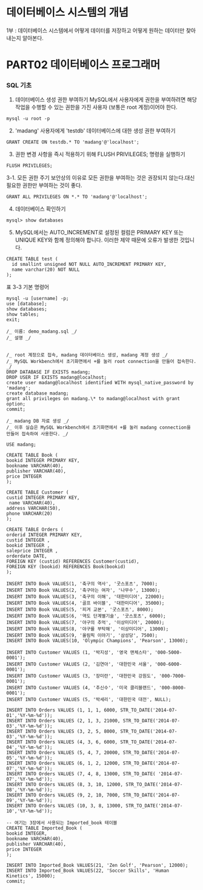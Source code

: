 # 데이터베이스 시스템의 개념

1부 : 데이터베이스 시스템에서 어떻게 데이터를 저장하고 어떻게 원하는 데이터만 찾아내는지 알아본다.

# PART02 데이터베이스 프로그래머

### SQL 기초

1. 데이터베이스 생성 권한 부여하기
   MySQL에서 사용자에게 권한을 부여하려면 해당 작업을 수행할 수 있는 권한을 가진 사용자 (보통은 root 계정)이어야 한다.

```
mysql -u root -p
```

2. 'madang' 사용자에게 'testdb' 데이터베이스에 대한 생성 권한 부여하기

```
GRANT CREATE ON testdb.* TO 'madang'@'localhost';
```

3. 권한 변경 사항을 즉시 적용하기 위해 FLUSH PRIVILEGES; 명령을 실행하기

```
FLUSH PRIVILEGES;
```

3-1. 모든 권한 주기
보안상의 이유로 모든 권한을 부여하는 것은 권장되지 않는다.대신 필요한 권한만 부여하는 것이 좋다.

```
GRANT ALL PRIVILEGES ON *.* TO 'madang'@'localhost';
```

4. 데이터베이스 확인하기

```
mysql> show databases
```

5. MySQL에서는 AUTO_INCREMENT로 설정된 컬럼은 PRIMARY KEY 또는 UNIQUE KEY와 함께 정의해야 합니다.
   이러한 제약 때문에 오류가 발생한 것입니다.

```
CREATE TABLE test (
  id smallint unsigned NOT NULL AUTO_INCREMENT PRIMARY KEY,
  name varchar(20) NOT NULL
);
```

표 3-3 기본 명령어

```
mysql -u [username] -p;
use [database];
show databases;
show tables;
exit;
```

```
/_ 이름: demo_madang.sql _/
/_ 설명 _/


/_ root 계정으로 접속, madang 데이터베이스 생성, madang 계정 생성 _/
/_ MySQL Workbench에서 초기화면에서 +를 눌러 root connection을 만들어 접속한다. _/
DROP DATABASE IF EXISTS madang;
DROP USER IF EXISTS madang@localhost;
create user madang@localhost identified WITH mysql_native_password by 'madang';
create database madang;
grant all privileges on madang.\* to madang@localhost with grant option;
commit;

/_ madang DB 자료 생성 _/
/_ 이후 실습은 MySQL Workbench에서 초기화면에서 +를 눌러 madang connection을 만들어 접속하여 사용한다. _/

USE madang;

CREATE TABLE Book (
bookid INTEGER PRIMARY KEY,
bookname VARCHAR(40),
publisher VARCHAR(40),
price INTEGER
);

CREATE TABLE Customer (
custid INTEGER PRIMARY KEY,
 name VARCHAR(40),
address VARCHAR(50),
phone VARCHAR(20)
);

CREATE TABLE Orders (
orderid INTEGER PRIMARY KEY,
custid INTEGER ,
bookid INTEGER ,
saleprice INTEGER ,
orderdate DATE,
FOREIGN KEY (custid) REFERENCES Customer(custid),
FOREIGN KEY (bookid) REFERENCES Book(bookid)
);

INSERT INTO Book VALUES(1, '축구의 역사', '굿스포츠', 7000);
INSERT INTO Book VALUES(2, '축구아는 여자', '나무수', 13000);
INSERT INTO Book VALUES(3, '축구의 이해', '대한미디어', 22000);
INSERT INTO Book VALUES(4, '골프 바이블', '대한미디어', 35000);
INSERT INTO Book VALUES(5, '피겨 교본', '굿스포츠', 8000);
INSERT INTO Book VALUES(6, '역도 단계별기술', '굿스포츠', 6000);
INSERT INTO Book VALUES(7, '야구의 추억', '이상미디어', 20000);
INSERT INTO Book VALUES(8, '야구를 부탁해', '이상미디어', 13000);
INSERT INTO Book VALUES(9, '올림픽 이야기', '삼성당', 7500);
INSERT INTO Book VALUES(10, 'Olympic Champions', 'Pearson', 13000);

INSERT INTO Customer VALUES (1, '박지성', '영국 맨체스타', '000-5000-0001');
INSERT INTO Customer VALUES (2, '김연아', '대한민국 서울', '000-6000-0001');
INSERT INTO Customer VALUES (3, '장미란', '대한민국 강원도', '000-7000-0001');
INSERT INTO Customer VALUES (4, '추신수', '미국 클리블랜드', '000-8000-0001');
INSERT INTO Customer VALUES (5, '박세리', '대한민국 대전', NULL);

INSERT INTO Orders VALUES (1, 1, 1, 6000, STR_TO_DATE('2014-07-01','%Y-%m-%d'));
INSERT INTO Orders VALUES (2, 1, 3, 21000, STR_TO_DATE('2014-07-03','%Y-%m-%d'));
INSERT INTO Orders VALUES (3, 2, 5, 8000, STR_TO_DATE('2014-07-03','%Y-%m-%d'));
INSERT INTO Orders VALUES (4, 3, 6, 6000, STR_TO_DATE('2014-07-04','%Y-%m-%d'));
INSERT INTO Orders VALUES (5, 4, 7, 20000, STR_TO_DATE('2014-07-05','%Y-%m-%d'));
INSERT INTO Orders VALUES (6, 1, 2, 12000, STR_TO_DATE('2014-07-07','%Y-%m-%d'));
INSERT INTO Orders VALUES (7, 4, 8, 13000, STR_TO_DATE( '2014-07-07','%Y-%m-%d'));
INSERT INTO Orders VALUES (8, 3, 10, 12000, STR_TO_DATE('2014-07-08','%Y-%m-%d'));
INSERT INTO Orders VALUES (9, 2, 10, 7000, STR_TO_DATE('2014-07-09','%Y-%m-%d'));
INSERT INTO Orders VALUES (10, 3, 8, 13000, STR_TO_DATE('2014-07-10','%Y-%m-%d'));

-- 여기는 3장에서 사용되는 Imported_book 테이블
CREATE TABLE Imported_Book (
bookid INTEGER,
bookname VARCHAR(40),
publisher VARCHAR(40),
price INTEGER
);

INSERT INTO Imported_Book VALUES(21, 'Zen Golf', 'Pearson', 12000);
INSERT INTO Imported_Book VALUES(22, 'Soccer Skills', 'Human Kinetics', 15000);
commit;
```
